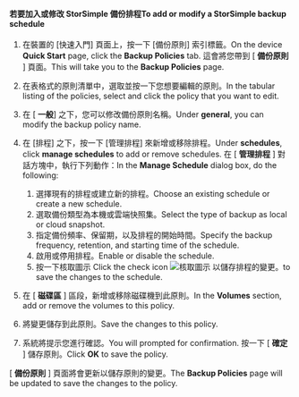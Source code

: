 
<!--author=SharS last changed: 9/15/15-->

#### <a name="to-add-or-modify-a-storsimple-backup-schedule"></a><span data-ttu-id="1622e-101">若要加入或修改 StorSimple 備份排程</span><span class="sxs-lookup"><span data-stu-id="1622e-101">To add or modify a StorSimple backup schedule</span></span>
1. <span data-ttu-id="1622e-102">在裝置的 [快速入門] 頁面上，按一下 [備份原則] 索引標籤。</span><span class="sxs-lookup"><span data-stu-id="1622e-102">On the device **Quick Start** page, click the **Backup Policies** tab.</span></span> <span data-ttu-id="1622e-103">這會將您帶到 [ **備份原則** ] 頁面。</span><span class="sxs-lookup"><span data-stu-id="1622e-103">This will take you to the **Backup Policies** page.</span></span>
2. <span data-ttu-id="1622e-104">在表格式的原則清單中，選取並按一下您想要編輯的原則。</span><span class="sxs-lookup"><span data-stu-id="1622e-104">In the tabular listing of the policies, select and click the policy that you want to edit.</span></span>
3. <span data-ttu-id="1622e-105">在 [ **一般**] 之下，您可以修改備份原則名稱。</span><span class="sxs-lookup"><span data-stu-id="1622e-105">Under **general**, you can modify the backup policy name.</span></span>
4. <span data-ttu-id="1622e-106">在 [排程] 之下，按一下 [管理排程] 來新增或移除排程。</span><span class="sxs-lookup"><span data-stu-id="1622e-106">Under **schedules**, click **manage schedules** to add or remove schedules.</span></span> <span data-ttu-id="1622e-107">在 [ **管理排程** ] 對話方塊中，執行下列動作：</span><span class="sxs-lookup"><span data-stu-id="1622e-107">In the **Manage Schedule** dialog box, do the following:</span></span>
   
   1. <span data-ttu-id="1622e-108">選擇現有的排程或建立新的排程。</span><span class="sxs-lookup"><span data-stu-id="1622e-108">Choose an existing schedule or create a new schedule.</span></span>
   2. <span data-ttu-id="1622e-109">選取備份類型為本機或雲端快照集。</span><span class="sxs-lookup"><span data-stu-id="1622e-109">Select the type of backup as local or cloud snapshot.</span></span>
   3. <span data-ttu-id="1622e-110">指定備份頻率、保留期，以及排程的開始時間。</span><span class="sxs-lookup"><span data-stu-id="1622e-110">Specify the backup frequency, retention, and starting time of the schedule.</span></span>
   4. <span data-ttu-id="1622e-111">啟用或停用排程。</span><span class="sxs-lookup"><span data-stu-id="1622e-111">Enable or disable the schedule.</span></span>
   5. <span data-ttu-id="1622e-112">按一下核取圖示 </span><span class="sxs-lookup"><span data-stu-id="1622e-112">Click the check icon</span></span> ![核取圖示](./media/storsimple-add-modify-backup-schedule/HCS_CheckIcon-include.png) <span data-ttu-id="1622e-114">以儲存排程的變更。</span><span class="sxs-lookup"><span data-stu-id="1622e-114">to save the changes to the schedule.</span></span>
5. <span data-ttu-id="1622e-115">在 [ **磁碟區** ] 區段，新增或移除磁碟機到此原則。</span><span class="sxs-lookup"><span data-stu-id="1622e-115">In the **Volumes** section, add or remove the volumes to this policy.</span></span>
6. <span data-ttu-id="1622e-116">將變更儲存到此原則。</span><span class="sxs-lookup"><span data-stu-id="1622e-116">Save the changes to this policy.</span></span>
7. <span data-ttu-id="1622e-117">系統將提示您進行確認。</span><span class="sxs-lookup"><span data-stu-id="1622e-117">You will prompted for confirmation.</span></span> <span data-ttu-id="1622e-118">按一下 [ **確定** ] 儲存原則。</span><span class="sxs-lookup"><span data-stu-id="1622e-118">Click **OK** to save the policy.</span></span>

<span data-ttu-id="1622e-119">[ **備份原則** ] 頁面將會更新以儲存原則的變更。</span><span class="sxs-lookup"><span data-stu-id="1622e-119">The **Backup Policies** page will be updated to save the changes to the policy.</span></span>

